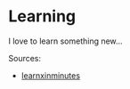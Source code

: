 # Learning

I love to learn something new...

Sources:
 - [learnxinminutes](https://learnxinyminutes.com/)
